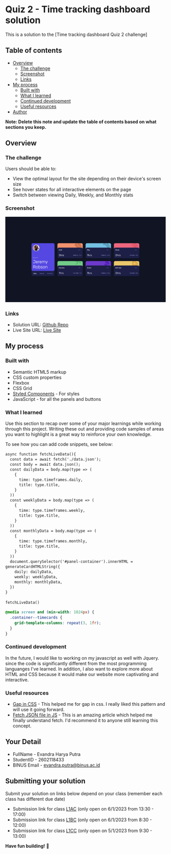 # Quiz 2 - Time tracking dashboard solution

This is a solution to the [Time tracking dashboard Quiz 2 challenge]

## Table of contents

- [Overview](#overview)
  - [The challenge](#the-challenge)
  - [Screenshot](#screenshot)
  - [Links](#links)
- [My process](#my-process)
  - [Built with](#built-with)
  - [What I learned](#what-i-learned)
  - [Continued development](#continued-development)
  - [Useful resources](#useful-resources)
- [Author](#author)

**Note: Delete this note and update the table of contents based on what sections you keep.**

## Overview

### The challenge

Users should be able to:

- View the optimal layout for the site depending on their device's screen size
- See hover states for all interactive elements on the page
- Switch between viewing Daily, Weekly, and Monthly stats

### Screenshot

![](./images/screenshot.png)

### Links

- Solution URL: [Github Repo](https://github.com/Evvandra/time-tracking-dashboard-main)
- Live Site URL: [Live Site](https://your-live-site-url.com)

## My process

### Built with

- Semantic HTML5 markup
- CSS custom properties
- Flexbox
- CSS Grid
- [Styled Components](https://styled-components.com/) - For styles
- JavaScript - for all the panels and buttons

### What I learned

Use this section to recap over some of your major learnings while working through this project. Writing these out and providing code samples of areas you want to highlight is a great way to reinforce your own knowledge.

To see how you can add code snippets, see below:

```JS
async function fetchLiveData(){
  const data = await fetch('./data.json');
  const body = await data.json();
  const dailyData = body.map(type => (
    {
      time: type.timeframes.daily,
      title: type.title,
    }
  ))
  const weeklyData = body.map(type => (
    {
      time: type.timeframes.weekly,
      title: type.title,
    }
  ))
  const monthlyData = body.map(type => (
    {
      time: type.timeframes.monthly,
      title: type.title,
    }
  ))
  document.querySelector('#panel-container').innerHTML = generateCardHTMLString({
    daily: dailyData,
    weekly: weeklyData,
    monthly: monthlyData,
  })
}

fetchLiveData()
```
```css
@media screen and (min-width: 1024px) {
  .container--timecards {
    grid-template-columns: repeat(3, 1fr);
  }
}
```

### Continued development

In the future, I would like to working on my javascript as well with Jquery. since the code is significantly different from the most programming languanges I've learned. In addition, I also want to explore more about HTML and CSS because it would make our website more captivating and interactive.

### Useful resources

- [Gap in CSS](https://developer.mozilla.org/en-US/docs/Web/CSS/gap) - This helped me for gap in css. I really liked this pattern and will use it going forward.
- [Fetch JSON file in JS](https://www.freecodecamp.org/news/how-to-read-json-file-in-javascript/) - This is an amazing article which helped me finally understand fetch. I'd recommend it to anyone still learning this concept.

## Your Detail 

- FullName - Evandra Harya Putra
- StudentID - 2602118433
- BINUS Email - evandra.putra@binus.ac.id


## Submitting your solution

Submit your solution on links below depend on your class (remember each class has different due date)

* Submission link for class [L1AC](https://forms.office.com/r/JR157cR8nz) (only open on 6/1/2023 from 13:30 - 17:00)
* Submission link for class [L1BC](https://forms.office.com/r/6LGsa2siuJ) (only open on 6/1/2023 from 8:30 - 12:00)
* Submission link for class [L1CC](https://forms.office.com/r/FL0AZjSCNi) (only open on 5/1/2023 from 9:30 - 13:00)

**Have fun building!** 🚀
